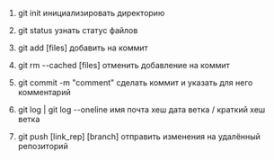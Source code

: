 1. git init инициализировать директорию 

2. git status узнать статус файлов

3. git add [files] добавить на коммит 

4. git rm --cached [files] отменить добавление на коммит 

5. git commit -m "comment" сделать коммит и указать для него комментарий 

6. git log | git log --oneline имя почта хеш дата ветка / краткий хеш  ветка

7. git push [link_rep] [branch] отправить изменения на удалённый репозиторий